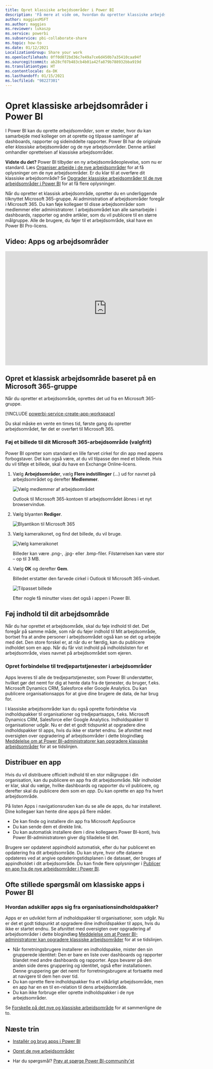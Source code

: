 ```yaml
---
title: Opret klassiske arbejdsområder i Power BI
description: 'Få mere at vide om, hvordan du opretter klassiske arbejdsområder: Samlinger af dashboards, rapporter og sideinddelte rapporter, der er udviklet til at levere vigtige målepunkter for din organisation.'
author: maggiesMSFT
ms.author: maggies
ms.reviewer: lukaszp
ms.service: powerbi
ms.subservice: pbi-collaborate-share
ms.topic: how-to
ms.date: 01/12/2021
LocalizationGroup: Share your work
ms.openlocfilehash: 0ff0d072bd36c7e49a7ce6d450b7a35410caa94f
ms.sourcegitcommit: ab28cf07b483cb4b01a42fa879b788932bba919d
ms.translationtype: HT
ms.contentlocale: da-DK
ms.lasthandoff: 01/15/2021
ms.locfileid: "98227301"
---
```

# <a name="create-classic-workspaces-in-power-bi"></a>Opret klassiske arbejdsområder i Power BI

I Power BI kan du oprette *arbejdsområder*, som er steder, hvor du kan samarbejde med kolleger om at oprette og tilpasse samlinger af dashboards, rapporter og sideinddelte rapporter. Power BI har de originale eller *klassiske* arbejdsområder og de nye arbejdsområder. Denne artikel omhandler oprettelsen af klassiske arbejdsområder.

**Vidste du det?** Power BI tilbyder en ny arbejdsområdeoplevelse, som nu er standard. Læs [Organiser arbejde i de nye arbejdsområder](service-new-workspaces.md) for at få oplysninger om de nye arbejdsområder. Er du klar til at overføre dit klassiske arbejdsområde? Se [Opgrader klassiske arbejdsområder til de nye arbejdsområder i Power BI](service-upgrade-workspaces.md) for at få flere oplysninger.

Når du opretter et klassisk arbejdsområde, opretter du en underliggende tilknyttet Microsoft 365-gruppe. Al administration af arbejdsområder foregår i Microsoft 365. Du kan føje kollegaer til disse arbejdsområder som medlemmer eller administratorer. I arbejdsområdet kan alle samarbejde i dashboards, rapporter og andre artikler, som du vil publicere til en større målgruppe. Alle de brugere, du føjer til et arbejdsområde, skal have en Power BI Pro-licens.

## <a name="video-apps-and-workspaces"></a>Video: Apps og arbejdsområder
<iframe width="640" height="360" src="https://www.youtube.com/embed/Ey5pyrr7Lk8?showinfo=0" frameborder="0" allowfullscreen></iframe>

## <a name="create-a-classic-workspace-based-on-a-microsoft-365-group"></a>Opret et klassisk arbejdsområde baseret på en Microsoft 365-gruppe

Når du opretter et arbejdsområde, oprettes det ud fra en Microsoft 365-gruppe.

[!INCLUDE [powerbi-service-create-app-workspace](../includes/powerbi-service-create-app-workspace.md)]

Du skal måske en vente en times tid, første gang du opretter arbejdsområdet, før det er overført til Microsoft 365.

### <a name="add-an-image-to-your-microsoft-365-workspace-optional"></a>Føj et billede til dit Microsoft 365-arbejdsområde (valgfrit)
Power BI opretter som standard en lille farvet cirkel for din app med appens forbogstaver. Det kan også være, at du vil tilpasse den med et billede. Hvis du vil tilføje et billede, skal du have en Exchange Online-licens.

1. Vælg **Arbejdsområder**, vælg **Flere indstillinger** (...) ud for navnet på arbejdsområdet og derefter **Medlemmer**. 
   
     ![Vælg medlemmer af arbejdsområdet](media/service-create-workspaces/power-bi-workspace-old-members.png)
   
    Outlook til Microsoft 365-kontoen til arbejdsområdet åbnes i et nyt browservindue.
2. Vælg blyanten **Rediger**.
   
     ![Blyantikon til Microsoft 365](media/service-create-workspaces/power-bi-workspace-old-edit-group.png)
3. Vælg kameraikonet, og find det billede, du vil bruge.
   
     ![Vælg kameraikonet](media/service-create-workspaces/power-bi-workspace-old-camera.png)

     Billeder kan være .png-, .jpg- eller .bmp-filer. Filstørrelsen kan være stor – op til 3 MB. 

4. Vælg **OK** og derefter **Gem**.
   
    Billedet erstatter den farvede cirkel i Outlook til Microsoft 365-vinduet.
   
     ![Tilpasset billede](media/service-create-workspaces/power-bi-workspace-old-new-image.png)
   
    Efter nogle få minutter vises det også i appen i Power BI.

## <a name="add-content-to-your-workspace"></a>Føj indhold til dit arbejdsområde

Når du har oprettet et arbejdsområde, skal du føje indhold til det. Det foregår på samme måde, som når du føjer indhold til Mit arbejdsområde, bortset fra at andre personer i arbejdsområdet også kan se det og arbejde med det. Den store forskel er, at når du er færdig, kan du publicere indholdet som en app. Når du får vist indhold på indholdslisten for et arbejdsområde, vises navnet på arbejdsområdet som ejeren.

### <a name="connect-to-third-party-services-in-workspaces"></a>Opret forbindelse til tredjepartstjenester i arbejdsområder

Apps leveres til alle de tredjepartstjenester, som Power BI understøtter, hvilket gør det nemt for dig at hente data fra de tjenester, du bruger, f.eks. Microsoft Dynamics CRM, Salesforce eller Google Analytics. Du kan publicere organisationsapps for at give dine brugere de data, de har brug for.

I klassiske arbejdsområder kan du også oprette forbindelse via indholdspakker til organisationer og tredjepartsapps, f.eks. Microsoft Dynamics CRM, Salesforce eller Google Analytics. Indholdspakker til organisationer udgår. Nu er det et godt tidspunkt at opgradere dine indholdspakker til apps, hvis du ikke er startet endnu. Se afsnittet med oversigten over opgradering af arbejdsområder i dette blogindlæg [Meddelelse om at Power BI-administratorer kan opgradere klassiske arbejdsområder](https://powerbi.microsoft.com/blog/announcing-power-bi-admins-can-upgrade-classic-workspaces-and-roadmap-update/) for at se tidslinjen.

## <a name="distribute-an-app"></a>Distribuer en app

Hvis du vil distribuere officielt indhold til en stor målgruppe i din organisation, kan du publicere en app fra dit arbejdsområde.  Når indholdet er klar, skal du vælge, hvilke dashboards og rapporter du vil publicere, og derefter skal du publicere dem som en *app*. Du kan oprette en app fra hvert arbejdsområde.

På listen Apps i navigationsruden kan du se alle de apps, du har installeret. Dine kollegaer kan hente dine apps på flere måder. 
- De kan finde og installere din app fra Microsoft AppSource
- Du kan sende dem et direkte link. 
- Du kan automatisk installere dem i dine kollegaers Power BI-konti, hvis Power BI-administratoren giver dig tilladelse til det. 

Brugere ser opdateret appindhold automatisk, efter du har publiceret en opdatering fra dit arbejdsområde. Du kan styre, hvor ofte dataene opdateres ved at angive opdateringstidsplanen i de datasæt, der bruges af appindholdet i dit arbejdsområde. Du kan finde flere oplysninger i [Publicer en app fra de nye arbejdsområder i Power BI](service-create-distribute-apps.md).

## <a name="power-bi-classic-apps-faq"></a>Ofte stillede spørgsmål om klassiske apps i Power BI

### <a name="how-are-apps-different-from-organizational-content-packs"></a>Hvordan adskiller apps sig fra organisationsindholdspakker?
Apps er en udviklet form af indholdspakker til organisationer, som udgår. Nu er det et godt tidspunkt at opgradere dine indholdspakker til apps, hvis du ikke er startet endnu. Se afsnittet med oversigten over opgradering af arbejdsområder i dette blogindlæg [Meddelelse om at Power BI-administratorer kan opgradere klassiske arbejdsområder](https://powerbi.microsoft.com/blog/announcing-power-bi-admins-can-upgrade-classic-workspaces-and-roadmap-update/) for at se tidslinjen. 

* Når forretningsbrugere installerer en indholdspakke, mister den sin grupperede identitet: Den er bare en liste over dashboards og rapporter blandet med andre dashboards og rapporter. Apps bevarer på den anden side deres gruppering og identitet, også efter installationen. Denne gruppering gør det nemt for forretningsbrugere at fortsætte med at navigere til dem hen over tid.
* Du kan oprette flere indholdspakker fra et vilkårligt arbejdsområde, men en app har en en til en-relation til dens arbejdsområde. 
* Du kan ikke forbruge eller oprette indholdspakker i de nye arbejdsområder.

Se [Forskelle på det nye og klassiske arbejdsområde](service-new-workspaces.md#new-and-classic-workspace-differences) for at sammenligne de to. 

## <a name="next-steps"></a>Næste trin
* [Installér og brug apps i Power BI](service-create-distribute-apps.md)
- [Opret de nye arbejdsområder](service-create-the-new-workspaces.md)
* Har du spørgsmål? [Prøv at spørge Power BI-community'et](https://community.powerbi.com/)
